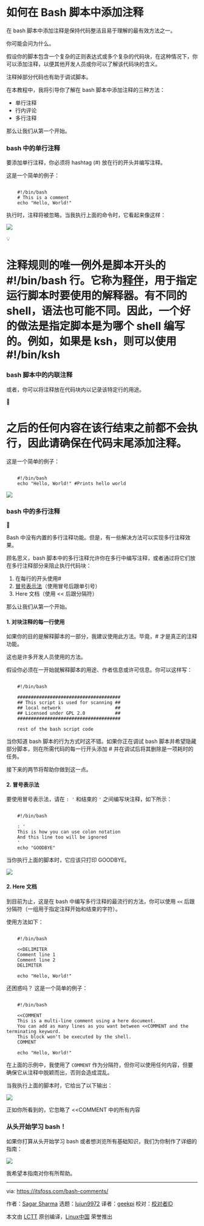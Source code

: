 [#]: subject: "How to Add Comments in Bash Scripts"
[#]: via: "https://itsfoss.com/bash-comments/"
[#]: author: "Sagar Sharma https://itsfoss.com/author/sagar/"
[#]: collector: "lujun9972/lctt-scripts-1693450080"
[#]: translator: "geekpi"
[#]: reviewer: " "
[#]: publisher: " "
[#]: url: " "

如何在 Bash 脚本中添加注释
======

在 bash 脚本中添加注释是保持代码整洁且易于理解的最有效方法之一。

你可能会问为什么。

假设你的脚本包含一个复杂的正则表达式或多个复杂的代码块，在这种情况下，你可以添加注释，以便其他开发人员或你可以了解该代码块的含义。

注释掉部分代码也有助于调试脚本。

在本教程中，我将引导你了解在 bash 脚本中添加注释的三种方法：

   * 单行注释
   * 行内评论
   * 多行注释



那么让我们从第一个开始。

### bash 中的单行注释

要添加单行注释，你必须将 hashtag (#) 放在行的开头并编写注释。

这是一个简单的例子：

````

    #!/bin/bash
    # This is a comment
    echo "Hello, World!"

````

执行时，注释将被忽略，当我执行上面的命令时，它看起来像这样：

![][1]

💡

# 注释规则的唯一例外是脚本开头的 #!/bin/bash 行。它称为[释伴][2]，用于指定运行脚本时要使用的解释器。有不同的 shell，语法也可能不同。因此，一个好的做法是指定脚本是为哪个 shell 编写的。例如，如果是 ksh，则可以使用 #!/bin/ksh

### bash 脚本中的内联注释

或者，你可以将注释放在代码块内以记录该特定行的用途。

🚧

# 之后的任何内容在该行结束之前都不会执行，因此请确保在代码末尾添加注释。

这是一个简单的例子：

````

    #!/bin/bash
    echo "Hello, World!" #Prints hello world

````

![][3]

### bash 中的多行注释

🚧

Bash 中没有内置的多行注释功能。但是，有一些解决方法可以实现多行注释效果。

顾名思义，bash 脚本中的多行注释允许你在多行中编写注释，或者通过将它们放在多行注释部分来阻止执行代码块：

   1. 在每行的开头使用#
   2. [冒号表示法][4]（使用冒号后跟单引号）
   3. Here 文档（使用 << 后跟分隔符）



那么让我们从第一个开始。

#### 1\. 对块注释的每一行使用 #

如果你的目的是解释脚本的一部分，我建议使用此方法。毕竟，# 才是真正的注释功能。

这也是许多开发人员使用的方法。

假设你必须在一开始就解释脚本的用途、作者信息或许可信息。你可以这样写：

```

    #!/bin/bash

    ######################################
    ## This script is used for scanning ##
    ## local network                    ##
    ## Licensed under GPL 2.0           ##
    ######################################

    rest of the bash script code

```

当你知道 bash 脚本的行为方式时这不错。如果你正在调试 bash 脚本并希望隐藏部分脚本，则在所需代码的每一行开头添加 # 并在调试后将其删除是一项耗时的任务。

接下来的两节将帮助你做到这一点。

#### 2\. 冒号表示法

要使用冒号表示法，请在 `: '` 和结束的 `'` 之间编写块注释，如下所示：

```

    #!/bin/bash

    : '
    This is how you can use colon notation
    And this line too will be ignored
    '
    echo "GOODBYE"

```

当你执行上面的脚本时，它应该只打印 GOODBYE。

![][5]

#### 2\. Here 文档

到目前为止，这是在 bash 中编写多行注释的最流行的方法，你可以使用 `<<` 后跟分隔符（一组用于指定注释开始和结束的字符）。

使用方法如下：

```

    #!/bin/bash

    <<DELIMITER
    Comment line 1
    Comment line 2
    DELIMITER

    echo "Hello, World!"

```

还困惑吗？ 这是一个简单的例子：

```

    #!/bin/bash

    <<COMMENT
    This is a multi-line comment using a here document.
    You can add as many lines as you want between <<COMMENT and the terminating keyword.
    This block won't be executed by the shell.
    COMMENT

    echo "Hello, World!"

```

在上面的示例中，我使用了 `COMMENT` 作为分隔符，但你可以使用任何内容，但要确保它从注释中脱颖而出，否则会造成混乱。

当我执行上面的脚本时，它给出了以下输出：

![][6]

正如你所看到的，它忽略了 <<COMMENT 中的所有内容

### 从头开始学习 bash！

如果你打算从头开始学习 bash 或者想浏览所有基础知识，我们为你制作了详细的指南：

![][7]

我希望本指南对你有所帮助。

--------------------------------------------------------------------------------

via: https://itsfoss.com/bash-comments/

作者：[Sagar Sharma][a]
选题：[lujun9972][b]
译者：[geekpi](https://github.com/geekpi)
校对：[校对者ID](https://github.com/校对者ID)

本文由 [LCTT](https://github.com/LCTT/TranslateProject) 原创编译，[Linux中国](https://linux.cn/) 荣誉推出

[a]: https://itsfoss.com/author/sagar/
[b]: https://github.com/lujun9972
[1]: https://itsfoss.com/content/images/2023/10/Use-single-line-comments-in-bash.png
[2]: https://linuxhandbook.com/shebang/
[3]: https://itsfoss.com/content/images/2023/10/How-to-use-the-single-line-comments-in-bash.png
[4]: https://stackoverflow.com/questions/3224878/what-is-the-purpose-of-the-colon-gnu-bash-builtin
[5]: https://itsfoss.com/content/images/2023/10/Use-multi-line-comments-using-colon-notation-in-bash.png
[6]: https://itsfoss.com/content/images/2023/10/Use-multi-line-comments-in-bash-using----and-delimeter.png
[7]: https://itsfoss.com/content/images/size/w256h256/2022/12/android-chrome-192x192.png
